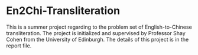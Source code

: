 # En2Chi-Transliteration
This is a summer project regarding to the problem set of English-to-Chinese transliteration. The project is initialized and supervised by Professor Shay Cohen from the University of Edinburgh.
The details of this project is in the report file.
